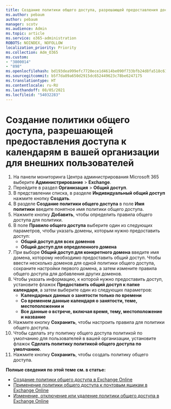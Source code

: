```yaml
---
title: Создание политики общего доступа, разрешающей предоставления доступа к календарям в вашей организации для внешних пользователей
ms.author: pebaum
author: pebaum
manager: scotv
ms.audience: Admin
ms.topic: article
ms.service: o365-administration
ROBOTS: NOINDEX, NOFOLLOW
localization_priority: Priority
ms.collection: Adm_O365
ms.custom:
- "3800014"
- "898"
ms.openlocfilehash: bd193dea999efc7720ece1d4614be090f733bfb24d8fa518c61ee23cca0063dc
ms.sourcegitcommit: b5f7da89a650d2915dc652449623c78be6247175
ms.translationtype: HT
ms.contentlocale: ru-RU
ms.lasthandoff: 08/05/2021
ms.locfileid: "54032283"
---
```

# <a name="create-a-sharing-policy-to-allow-your-users-to-share-their-calendar-with-people-outside-your-organization"></a>Создание политики общего доступа, разрешающей предоставления доступа к календарям в вашей организации для внешних пользователей

1. На панели мониторинга Центра администрирования Microsoft 365 выберите **Администрирование** > **Exchange**.
2. Перейдите в раздел **Организация** > **Общий доступ**.
3. В представлении списка, в разделе **Индивидуальный общий доступ** нажмите кнопку **Создать**.
4. В разделе **Создание политики общего доступа** в поле **Имя политики** введите понятное имя политики общего доступа.
5. Нажмите кнопку **Добавить**, чтобы определить правила общего доступа для политики.
6. В поле **Правило общего доступа** выберите один из следующих параметров, чтобы указать домены, которым нужно предоставить доступ:
    - **Общий доступ для всех доменов**
    - **Общий доступ для определенного домена**
8. При выборе **Общий доступ для конкретного домена** введите имя домена, которому необходимо предоставить общий доступ. Чтобы ввести несколько доменов для одной политики общего доступа, сохраните настройки первого домена, а затем измените правила общего доступа для добавления других доменов.
9. Чтобы указать информацию, к которой нужно предоставить доступ, установите флажок **Предоставить общий доступ к папке календаря**, а затем выберите один из следующих параметров:
    - **Календарных данных о занятости только по времени**
    - **Со временем данные календаря о занятости, теме, местоположении и**
    - **Все данные о встрече, включая время, тему, местоположение и название**
11. Нажмите кнопку **Сохранить**, чтобы настроить правила для политики общего доступа.
12. Чтобы сделать эту политику общего доступа политикой по умолчанию для пользователей в вашей организации, установите флажок **Сделать политику политикой общего доступа по умолчанию**.
13. Нажмите кнопку **Сохранить**, чтобы создать политику общего доступа.  

**Полные сведения по этой теме см. в статье:**

- [Создание политики общего доступа в Exchange Online](https://docs.microsoft.com/exchange/sharing/sharing-policies/create-a-sharing-policy)
- [Применение политики общего доступа к почтовым ящикам в Exchange Online](https://docs.microsoft.com/exchange/sharing/sharing-policies/apply-a-sharing-policy)
- [Изменение, отключение или удаление политики общего доступа в Exchange Online](https://docs.microsoft.com/exchange/sharing/sharing-policies/modify-a-sharing-policy)